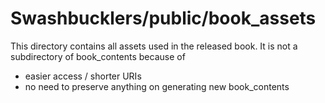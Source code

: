# Swashbucklers/public/book_assets
This directory contains all assets used in the released book. It is not a subdirectory of book_contents because of

* easier access / shorter URIs
* no need to preserve anything on generating new book_contents